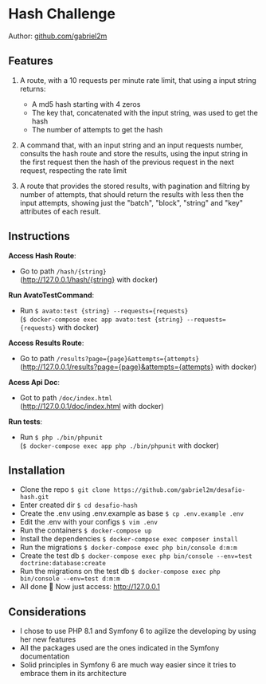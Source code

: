 Hash Challenge
===

Author: <a href="https://github.com/gabriel2m" target="_blank">github.com/gabriel2m</a>

Features
---
  1. A route, with a 10 requests per minute rate limit, that using a input string returns: 
      * A md5 hash starting with 4 zeros
      * The key that, concatenated with the input string, was used to get the hash
      * The number of attempts to get the hash

  2. A command that, with an input string and an input requests number, consults the hash route and store the results,
    using the input string in the first request then the hash of the previous request in the next request, 
    respecting the rate limit
    
  3. A route that provides the stored results, with pagination and filtring by number of attempts,
    that should return the results with less then the input attempts, 
    showing just the "batch", "block", "string" and "key" attributes of each result.


Instructions
---
  **Access Hash Route**:
  * Go to path `/hash/{string}`  
  (<a href="http://127.0.0.1/hash/{string}" target="_blank">http://127.0.0.1/hash/{string}</a> with docker)

  **Run AvatoTestCommand**:
  * Run `$ avato:test {string} --requests={requests}`  
  (`$ docker-compose exec app avato:test {string} --requests={requests}` with docker)

  **Access Results Route**:
  * Go to path `/results?page={page}&attempts={attempts}`  
  (<a href="http://127.0.0.1/results?page={page}&attempts={attempts}" target="_blank">http://127.0.0.1/results?page={page}&attempts={attempts}</a> with docker)

  **Acess Api Doc**:
  * Got to path `/doc/index.html`  
  (<a href="http://127.0.0.1/doc/index.html" target="_blank">http://127.0.0.1/doc/index.html</a> with docker)

  **Run tests**:
  * Run `$ php ./bin/phpunit`  
  (`$ docker-compose exec app php ./bin/phpunit` with docker)
  
Installation
---
  * Clone the repo `$ git clone https://github.com/gabriel2m/desafio-hash.git`
  * Enter created dir `$ cd desafio-hash`
  * Create the .env using .env.example as base  `$ cp .env.example .env`
  * Edit the .env with your configs `$ vim .env`
  * Run the containers `$ docker-compose up`
  * Install the dependencies `$ docker-compose exec composer install`
  * Run the migrations `$ docker-compose exec php bin/console d:m:m`
  * Create the test db `$ docker-compose exec php bin/console --env=test doctrine:database:create`
  * Run the migrations on the test db `$ docker-compose exec php bin/console --env=test d:m:m`
  * All done 🙌 Now just access: <a href="http://127.0.0.1" target="_blank">http://127.0.0.1</a>

Considerations
---
  * I chose to use PHP 8.1 and Symfony 6 to agilize the developing by using her new features
  * All the packages used are the ones indicated in the Symfony documentation
  * Solid principles in Symfony 6 are much way easier since it tries to embrace them in its architecture
